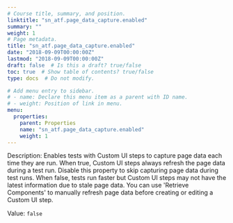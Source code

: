 ```yaml
---
# Course title, summary, and position.
linktitle: "sn_atf.page_data_capture.enabled"
summary: ""
weight: 1
# Page metadata.
title: "sn_atf.page_data_capture.enabled"
date: "2018-09-09T00:00:00Z"
lastmod: "2018-09-09T00:00:00Z"
draft: false  # Is this a draft? true/false
toc: true  # Show table of contents? true/false
type: docs  # Do not modify.

# Add menu entry to sidebar.
# - name: Declare this menu item as a parent with ID name.
# - weight: Position of link in menu.
menu:
  properties:
    parent: Properties
    name: "sn_atf.page_data_capture.enabled"
    weight: 1
---
```


Description: Enables tests with Custom UI steps to capture page data each time they are run. When true, Custom UI steps always refresh the page data during a test run. Disable this property to skip capturing page data during test runs. When false, tests run faster but Custom UI steps may not have the latest information due to stale page data. You can use 'Retrieve Components' to manually refresh page data before creating or editing a Custom UI step.


Value: `false`